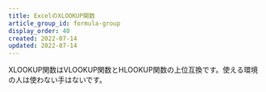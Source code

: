 ```yaml
---
title: ExcelのXLOOKUP関数
article_group_id: formula-group
display_order: 40
created: 2022-07-14
updated: 2022-07-14
---
```

XLOOKUP関数はVLOOKUP関数とHLOOKUP関数の上位互換です。使える環境の人は使わない手はないです。